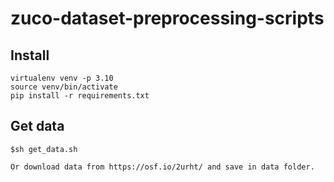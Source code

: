 # zuco-dataset-preprocessing-scripts

## Install
```
virtualenv venv -p 3.10
source venv/bin/activate
pip install -r requirements.txt
```
## Get data
```
$sh get_data.sh

Or download data from https://osf.io/2urht/ and save in data folder.
```